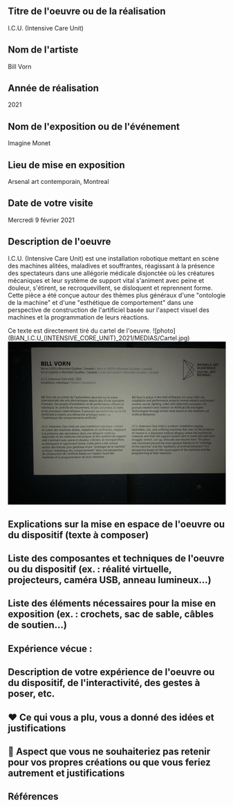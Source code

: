 ## Titre de l'oeuvre ou de la réalisation
I.C.U. (Intensive Care Unit)
## Nom de l'artiste 
Bill Vorn
## Année de réalisation
2021
## Nom de l'exposition ou de l'événement
Imagine Monet
## Lieu de mise en exposition
Arsenal art contemporain, Montreal
## Date de votre visite
Mercredi 9 février 2021
## Description de l'oeuvre 
I.C.U. (Intensive Care Unit) est une installation robotique mettant en scène des machines alitées, maladives et souffrantes, réagissant à la présence des spectateurs dans une allégorie médicale disjonctée où les créatures mécaniques et leur système de support vital s'animent avec peine et douleur, s'étirent, se recroquevillent, se disloquent et reprennent forme. Cette pièce a été conçue autour des thèmes plus généraux d'une "ontologie de la machine" et d'une "esthétique de comportement" dans une perspective de construction de l'artificiel basée sur l'aspect visuel des machines et la programmation de leurs réactions.

Ce texte est directement tiré du cartel de l'oeuvre.
![photo] (BIAN_I.C.U_(INTENSIVE_CORE_UNIT)_2021/MEDIAS/Cartel.jpg)
![photo](BIAN_I.C.U_(INTENSIVE_CORE_UNIT)_2021/MEDIAS/Cartel.jpg)
## Explications sur la mise en espace de l'oeuvre ou du dispositif (texte à composer)
## Liste des composantes et techniques de l'oeuvre ou du dispositif (ex. : réalité virtuelle, projecteurs, caméra USB, anneau lumineux...)
## Liste des éléments nécessaires pour la mise en exposition (ex. : crochets, sac de sable, câbles de soutien...)
## Expérience vécue :
## Description de votre expérience de l'oeuvre ou du dispositif, de l'interactivité, des gestes à poser, etc.
## ❤️ Ce qui vous a plu, vous a donné des idées et justifications
## 🤔 Aspect que vous ne souhaiteriez pas retenir pour vos propres créations ou que vous feriez autrement et justifications
## Références
